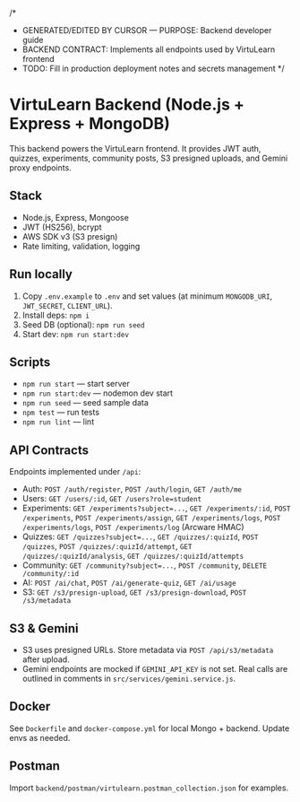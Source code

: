 /*
 * GENERATED/EDITED BY CURSOR — PURPOSE: Backend developer guide
 * BACKEND CONTRACT: Implements all endpoints used by VirtuLearn frontend
 * TODO: Fill in production deployment notes and secrets management
 */

# VirtuLearn Backend (Node.js + Express + MongoDB)

This backend powers the VirtuLearn frontend. It provides JWT auth, quizzes, experiments, community posts, S3 presigned uploads, and Gemini proxy endpoints.

## Stack
- Node.js, Express, Mongoose
- JWT (HS256), bcrypt
- AWS SDK v3 (S3 presign)
- Rate limiting, validation, logging

## Run locally
1. Copy `.env.example` to `.env` and set values (at minimum `MONGODB_URI`, `JWT_SECRET`, `CLIENT_URL`).
2. Install deps: `npm i`
3. Seed DB (optional): `npm run seed`
4. Start dev: `npm run start:dev`

## Scripts
- `npm run start` — start server
- `npm run start:dev` — nodemon dev start
- `npm run seed` — seed sample data
- `npm test` — run tests
- `npm run lint` — lint

## API Contracts
Endpoints implemented under `/api`:
- Auth: `POST /auth/register`, `POST /auth/login`, `GET /auth/me`
- Users: `GET /users/:id`, `GET /users?role=student`
- Experiments: `GET /experiments?subject=...`, `GET /experiments/:id`, `POST /experiments`, `POST /experiments/assign`, `GET /experiments/logs`, `POST /experiments/logs`, `POST /experiments/log` (Arcware HMAC)
- Quizzes: `GET /quizzes?subject=...`, `GET /quizzes/:quizId`, `POST /quizzes`, `POST /quizzes/:quizId/attempt`, `GET /quizzes/:quizId/analysis`, `GET /quizzes/:quizId/attempts`
- Community: `GET /community?subject=...`, `POST /community`, `DELETE /community/:id`
- AI: `POST /ai/chat`, `POST /ai/generate-quiz`, `GET /ai/usage`
- S3: `GET /s3/presign-upload`, `GET /s3/presign-download`, `POST /s3/metadata`

## S3 & Gemini
- S3 uses presigned URLs. Store metadata via `POST /api/s3/metadata` after upload.
- Gemini endpoints are mocked if `GEMINI_API_KEY` is not set. Real calls are outlined in comments in `src/services/gemini.service.js`.

## Docker
See `Dockerfile` and `docker-compose.yml` for local Mongo + backend. Update envs as needed.

## Postman
Import `backend/postman/virtulearn.postman_collection.json` for examples.



